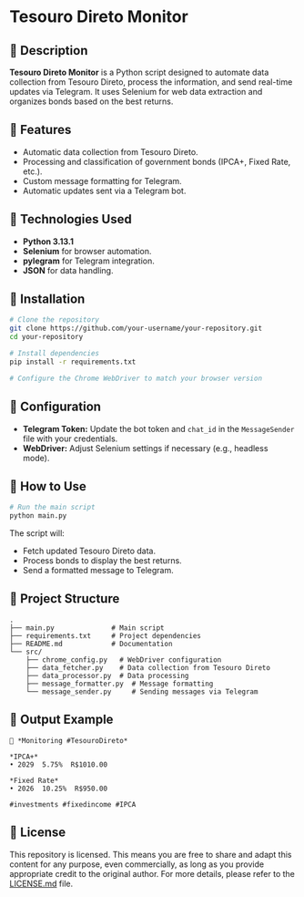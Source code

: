# Tesouro Direto Monitor

## 🔹 Description

**Tesouro Direto Monitor** is a Python script designed to automate data collection from Tesouro Direto, process the information, and send real-time updates via Telegram. It uses Selenium for web data extraction and organizes bonds based on the best returns.

## 🔹 Features

- Automatic data collection from Tesouro Direto.
- Processing and classification of government bonds (IPCA+, Fixed Rate, etc.).
- Custom message formatting for Telegram.
- Automatic updates sent via a Telegram bot.

## 🔹 Technologies Used

- **Python 3.13.1**
- **Selenium** for browser automation.
- **pylegram** for Telegram integration.
- **JSON** for data handling.

## 🔹 Installation

```bash
# Clone the repository
git clone https://github.com/your-username/your-repository.git
cd your-repository

# Install dependencies
pip install -r requirements.txt

# Configure the Chrome WebDriver to match your browser version
```

## 🔹 Configuration

- **Telegram Token:** Update the bot token and `chat_id` in the `MessageSender` file with your credentials.
- **WebDriver:** Adjust Selenium settings if necessary (e.g., headless mode).

## 🔹 How to Use

```bash
# Run the main script
python main.py
```

The script will:
- Fetch updated Tesouro Direto data.
- Process bonds to display the best returns.
- Send a formatted message to Telegram.

## 🔹 Project Structure

```plaintext
.
├── main.py              # Main script
├── requirements.txt     # Project dependencies
├── README.md            # Documentation
└── src/
    ├── chrome_config.py   # WebDriver configuration
    ├── data_fetcher.py    # Data collection from Tesouro Direto
    ├── data_processor.py  # Data processing
    ├── message_formatter.py  # Message formatting
    └── message_sender.py     # Sending messages via Telegram
```

## 🔹 Output Example

```plaintext
🤖 *Monitoring #TesouroDireto*

*IPCA+*
• 2029  5.75%  R$1010.00

*Fixed Rate*
• 2026  10.25%  R$950.00

#investments #fixedincome #IPCA
```

## 🔹 License

This repository is licensed. This means you are free to share and adapt this content for any purpose, even commercially, as long as you provide appropriate credit to the original author. For more details, please refer to the [LICENSE.md](https://github.com/fcardan/scraping-tesouro-direto/blob/main/LICENSE.md) file.